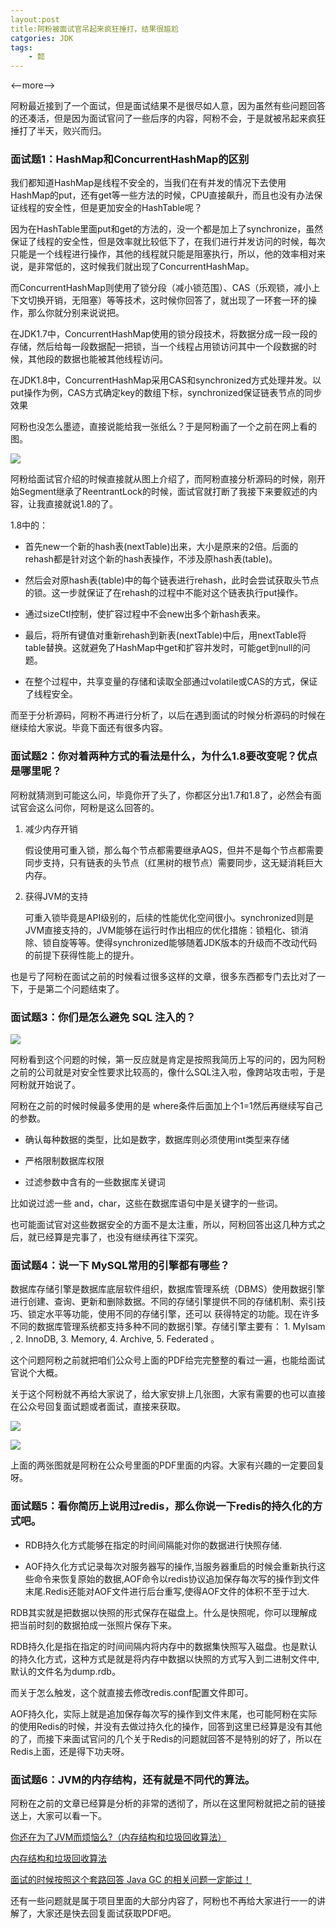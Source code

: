 ```yaml
---
layout:post
title:阿粉被面试官吊起来疯狂捶打，结果很尴尬
catgories: JDK
tags:
    - 懿
---
```


<--more-->

阿粉最近接到了一个面试，但是面试结果不是很尽如人意，因为虽然有些问题回答的还凑活，但是因为面试官问了一些后序的内容，阿粉不会，于是就被吊起来疯狂捶打了半天，败兴而归。


### 面试题1：HashMap和ConcurrentHashMap的区别

我们都知道HashMap是线程不安全的，当我们在有并发的情况下去使用HashMap的put，还有get等一些方法的时候，CPU直接飙升，而且也没有办法保证线程的安全性，但是更加安全的HashTable呢？

因为在HashTable里面put和get的方法的，没一个都是加上了synchronize，虽然保证了线程的安全性，但是效率就比较低下了，在我们进行并发访问的时候，每次只能是一个线程进行操作，其他的线程就只能是阻塞执行，所以，他的效率相对来说，是非常低的，这时候我们就出现了ConcurrentHashMap。

而ConcurrentHashMap则使用了锁分段（减小锁范围）、CAS（乐观锁，减小上下文切换开销，无阻塞）等等技术，这时候你回答了，就出现了一环套一环的操作，那么你就分别来说说把。

在JDK1.7中，ConcurrentHashMap使用的锁分段技术，将数据分成一段一段的存储，然后给每一段数据配一把锁，当一个线程占用锁访问其中一个段数据的时候，其他段的数据也能被其他线程访问。

在JDK1.8中，ConcurrentHashMap采用CAS和synchronized方式处理并发。以put操作为例，CAS方式确定key的数组下标，synchronized保证链表节点的同步效果

阿粉也没怎么墨迹，直接说能给我一张纸么？于是阿粉画了一个之前在网上看的图。

![](http://www.justdojava.com/assets/images/2019/java/image_yi/2020/12-18/3.jpg)

阿粉给面试官介绍的时候直接就从图上介绍了，而阿粉直接分析源码的时候，刚开始Segment继承了ReentrantLock的时候，面试官就打断了我接下来要叙述的内容，让我直接就说1.8的了。

1.8中的：

- 首先new一个新的hash表(nextTable)出来，大小是原来的2倍。后面的rehash都是针对这个新的hash表操作，不涉及原hash表(table)。

- 然后会对原hash表(table)中的每个链表进行rehash，此时会尝试获取头节点的锁。这一步就保证了在rehash的过程中不能对这个链表执行put操作。

- 通过sizeCtl控制，使扩容过程中不会new出多个新hash表来。

- 最后，将所有键值对重新rehash到新表(nextTable)中后，用nextTable将table替换。这就避免了HashMap中get和扩容并发时，可能get到null的问题。

- 在整个过程中，共享变量的存储和读取全部通过volatile或CAS的方式，保证了线程安全。

而至于分析源码，阿粉不再进行分析了，以后在遇到面试的时候分析源码的时候在继续给大家说。毕竟下面还有很多内容。

### 面试题2：你对着两种方式的看法是什么，为什么1.8要改变呢？优点是哪里呢？

阿粉就猜测到可能这么问，毕竟你开了头了，你都区分出1.7和1.8了，必然会有面试官会这么问你，阿粉是这么回答的。

1. 减少内存开销
  
     假设使用可重入锁，那么每个节点都需要继承AQS，但并不是每个节点都需要同步支持，只有链表的头节点（红黑树的根节点）需要同步，这无疑消耗巨大内存。

2. 获得JVM的支持
    
    可重入锁毕竟是API级别的，后续的性能优化空间很小。synchronized则是JVM直接支持的，JVM能够在运行时作出相应的优化措施：锁粗化、锁消除、锁自旋等等。使得synchronized能够随着JDK版本的升级而不改动代码的前提下获得性能上的提升。
    
也是亏了阿粉在面试之前的时候看过很多这样的文章，很多东西都专门去比对了一下，于是第二个问题结束了。

### 面试题3：你们是怎么避免 SQL 注入的？

![](http://www.justdojava.com/assets/images/2019/java/image_yi/2020/12-18/4.png)

阿粉看到这个问题的时候，第一反应就是肯定是按照我简历上写的问的，因为阿粉之前的公司就是对安全性要求比较高的，像什么SQL注入啦，像跨站攻击啦，于是阿粉就开始说了。

阿粉在之前的时候时候最多使用的是 where条件后面加上个1=1然后再继续写自己的参数。

- 确认每种数据的类型，比如是数字，数据库则必须使用int类型来存储

- 严格限制数据库权限

- 过滤参数中含有的一些数据库关键词

比如说过滤一些 and，char，这些在数据库语句中是关键字的一些词。

也可能面试官对这些数据安全的方面不是太注重，所以，阿粉回答出这几种方式之后，就已经算是完事了，也没有继续再往下深究。

### 面试题4：说一下 MySQL常用的引擎都有哪些？

数据库存储引擎是数据库底层软件组织，数据库管理系统（DBMS）使用数据引擎进行创建、查询、更新和删除数据。不同的存储引擎提供不同的存储机制、索引技巧、锁定水平等功能，使用不同的存储引擎，还可以 获得特定的功能。现在许多不同的数据库管理系统都支持多种不同的数据引擎。存储引擎主要有： 1. MyIsam , 2. InnoDB, 3. Memory, 4. Archive, 5. Federated 。

这个问题阿粉之前就把咱们公众号上面的PDF给完完整整的看过一遍，也能给面试官说个大概。

关于这个阿粉就不再给大家说了，给大家安排上几张图，大家有需要的也可以直接在公众号回复面试题或者面试，直接来获取。

![](http://www.justdojava.com/assets/images/2019/java/image_yi/2020/12-18/5.jpg)

![](http://www.justdojava.com/assets/images/2019/java/image_yi/2020/12-18/6.png)

上面的两张图就是阿粉在公众号里面的PDF里面的内容。大家有兴趣的一定要回复呀。

### 面试题5：看你简历上说用过redis，那么你说一下redis的持久化的方式吧。

- RDB持久化方式能够在指定的时间间隔能对你的数据进行快照存储.

- AOF持久化方式记录每次对服务器写的操作,当服务器重启的时候会重新执行这些命令来恢复原始的数据,AOF命令以redis协议追加保存每次写的操作到文件末尾.Redis还能对AOF文件进行后台重写,使得AOF文件的体积不至于过大.

RDB其实就是把数据以快照的形式保存在磁盘上。什么是快照呢，你可以理解成把当前时刻的数据拍成一张照片保存下来。

RDB持久化是指在指定的时间间隔内将内存中的数据集快照写入磁盘。也是默认的持久化方式，这种方式是就是将内存中数据以快照的方式写入到二进制文件中,默认的文件名为dump.rdb。

而关于怎么触发，这个就直接去修改redis.conf配置文件即可。

AOF持久化，实际上就是追加保存每次写的操作到文件末尾，也可能阿粉在实际的使用Redis的时候，并没有去做过持久化的操作，回答到这里已经算是没有其他的了，而接下来面试官问的几个关于Redis的问题就回答不是特别的好了，所以在Redis上面，还是得下功夫呀。

### 面试题6：JVM的内存结构，还有就是不同代的算法。

阿粉在之前的文章已经算是分析的非常的透彻了，所以在这里阿粉就把之前的链接送上，大家可以看一下。

[你还在为了JVM而烦恼么?（内存结构和垃圾回收算法）](https://mp.weixin.qq.com/s?__biz=MzkzODE3OTI0Ng==&mid=2247491401&idx=1&sn=7e85e57d4baded56380ff1989dd4b02c&source=41#wechat_redirect)

[内存结构和垃圾回收算法](https://mp.weixin.qq.com/s?__biz=MzkzODE3OTI0Ng==&mid=2247491388&idx=1&sn=e45c7718b2482c91eefe68c082a7cc5c&source=41#wechat_redirect)

[面试的时候按照这个套路回答 Java GC 的相关问题一定能过！](https://mp.weixin.qq.com/s?__biz=MzkzODE3OTI0Ng==&mid=2247490925&idx=1&sn=e44e924135109d93eb2a34afd6bf280b&source=41#wechat_redirect)

还有一些问题就是属于项目里面的大部分内容了，阿粉也不再给大家进行一一的讲解了，大家还是快去回复面试获取PDF吧。